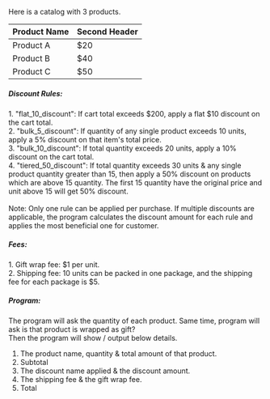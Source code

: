 Here is a catalog with 3 products.

Product Name | Second Header
------------ | -------------
Product A | $20
Product B | $40
Product C | $50

<h5>Discount Rules:</h5>
 1. "flat_10_discount": If cart total exceeds $200, apply a flat $10 discount on the cart total.<br>
 2. "bulk_5_discount": If quantity of any single product exceeds 10 units, apply a 5% discount on that item's total price.<br>
 3. "bulk_10_discount": If total quantity exceeds 20 units, apply a 10% discount on the cart total.<br>
 4. "tiered_50_discount": If total quantity exceeds 30 units & any single product quantity greater than 15, 
            then apply a 50% discount on products which are above  15 quantity. The first 15 quantity have the original price and unit above 15 will get 50% discount.<br>
            
 <br>
 Note: Only one rule can be applied per purchase. If multiple discounts are applicable, the program calculates the discount amount for each rule and applies the most beneficial one for customer.
 <h5>Fees:</h5>
 1. Gift wrap fee: $1 per unit. <br>
 2. Shipping fee: 10 units can be packed in one package, and the shipping fee for each package is $5.
 <h5>Program:</h5>
 The program will ask the quantity of each product. Same time, program will ask is that product is wrapped as gift?
 <br>
 Then the program will show / output below details.
 
 1. The product name, quantity & total amount of that product.
 2. Subtotal
 3. The discount name applied & the discount amount.
 4. The shipping fee & the gift wrap fee.
 5. Total
 
